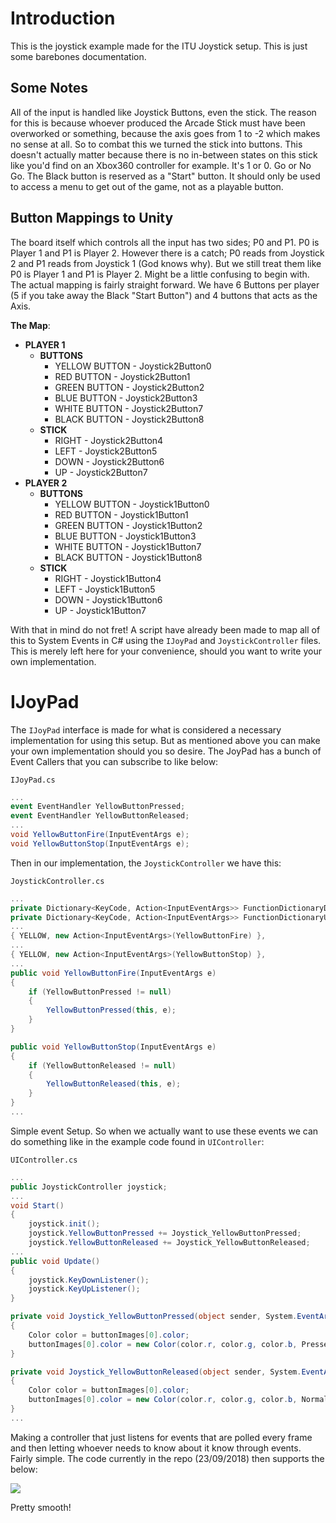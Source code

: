 # Introduction
This is the joystick example made for the ITU Joystick setup. This is just some barebones documentation.

## Some Notes
All of the input is handled like Joystick Buttons, even the stick. The reason for this is because whoever produced the Arcade Stick must
have been overworked or something, because the axis goes from 1 to -2 which makes no sense at all.
So to combat this we turned the stick into buttons. This doesn't actually matter because there is no in-between states on this stick
like you'd find on an Xbox360 controller for example. It's 1 or 0. Go or No Go. The Black button is reserved as a "Start" button.
It should only be used to access a menu to get out of the game, not as a playable button.

## Button Mappings to Unity
The board itself which controls all the input has two sides; P0 and P1. P0 is Player 1 and P1 is Player 2. However there is a catch;
P0 reads from Joystick 2 and P1 reads from Joystick 1 (God knows why). But we still treat them like P0 is Player 1 and P1 is Player 2.
Might be a little confusing to begin with. The actual mapping is fairly straight forward. We have 6 Buttons per player (5 if you take
away the Black "Start Button") and 4 buttons that acts as the Axis.

**The Map**:
* **PLAYER 1**
  * **BUTTONS**
    * YELLOW BUTTON - Joystick2Button0
    * RED BUTTON - Joystick2Button1
    * GREEN BUTTON - Joystick2Button2
    * BLUE BUTTON - Joystick2Button3
    * WHITE BUTTON - Joystick2Button7
    * BLACK BUTTON - Joystick2Button8
  * **STICK**
    * RIGHT - Joystick2Button4
    * LEFT - Joystick2Button5
    * DOWN - Joystick2Button6
    * UP - Joystick2Button7
* **PLAYER 2**
  * **BUTTONS**
    * YELLOW BUTTON - Joystick1Button0
    * RED BUTTON - Joystick1Button1
    * GREEN BUTTON - Joystick1Button2
    * BLUE BUTTON - Joystick1Button3
    * WHITE BUTTON - Joystick1Button7
    * BLACK BUTTON - Joystick1Button8
  * **STICK**
    * RIGHT - Joystick1Button4
    * LEFT - Joystick1Button5
    * DOWN - Joystick1Button6
    * UP - Joystick1Button7

With that in mind do not fret! A script have already been made to map all of this to System Events in C# using the `IJoyPad`
and `JoystickController` files. This is merely left here for your convenience, should you want to write your own implementation.

# IJoyPad
The `IJoyPad` interface is made for what is considered a necessary implementation for using this setup. But as mentioned above you can
make your own implementation should you so desire. The JoyPad has a bunch of Event Callers that you can subscribe to like below:

`IJoyPad.cs`
```c#
...
event EventHandler YellowButtonPressed;
event EventHandler YellowButtonReleased;
...
void YellowButtonFire(InputEventArgs e);
void YellowButtonStop(InputEventArgs e);
```

Then in our implementation, the `JoystickController` we have this:

`JoystickController.cs`
```c#
...
private Dictionary<KeyCode, Action<InputEventArgs>> FunctionDictionaryDown;
private Dictionary<KeyCode, Action<InputEventArgs>> FunctionDictionaryUp;
...
{ YELLOW, new Action<InputEventArgs>(YellowButtonFire) },
...
{ YELLOW, new Action<InputEventArgs>(YellowButtonStop) },
...
public void YellowButtonFire(InputEventArgs e)
{
    if (YellowButtonPressed != null)
    {
        YellowButtonPressed(this, e);
    }
}

public void YellowButtonStop(InputEventArgs e)
{
    if (YellowButtonReleased != null)
    {
        YellowButtonReleased(this, e);
    }
}
...
```

Simple event Setup. So when we actually want to use these events we can do something like in the example code found in `UIController`:

`UIController.cs`
```c#
...
public JoystickController joystick;
...
void Start()
{
    joystick.init();
    joystick.YellowButtonPressed += Joystick_YellowButtonPressed;
    joystick.YellowButtonReleased += Joystick_YellowButtonReleased;
...
public void Update()
{
    joystick.KeyDownListener();
    joystick.KeyUpListener();
}

private void Joystick_YellowButtonPressed(object sender, System.EventArgs e)
{
    Color color = buttonImages[0].color;
    buttonImages[0].color = new Color(color.r, color.g, color.b, PressedAlpha);
}

private void Joystick_YellowButtonReleased(object sender, System.EventArgs e)
{
    Color color = buttonImages[0].color;
    buttonImages[0].color = new Color(color.r, color.g, color.b, NormalAlpha);
}
...
```

Making a controller that just listens for events that are polled every frame and then letting whoever needs to know about it
know through events. Fairly simple. The code currently in the repo (23/09/2018) then supports the below:

[![](http://img.youtube.com/vi/vcr0sIwLlmo/0.jpg)](http://www.youtube.com/watch?v=vcr0sIwLlmo "Xin-Mo Dual Arcade demonstration in Unity 2018")

Pretty smooth!
